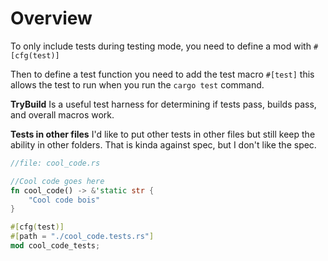 # Overview
To only include tests during testing mode, you need to define a mod with `#[cfg(test)]`

Then to define a test function you need to add the test macro `#[test]` this allows the test to run when you run the `cargo test` command.

**TryBuild**
Is a useful test harness for determining if tests pass, builds pass, and overall macros work.

**Tests in other files**
I'd like to put other tests in other files but still keep the ability in other folders. That is kinda against spec, but I don't like the spec. 

```rust
//file: cool_code.rs

//Cool code goes here
fn cool_code() -> &'static str {
    "Cool code bois"
}

#[cfg(test)]
#[path = "./cool_code.tests.rs"]
mod cool_code_tests;
```

